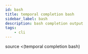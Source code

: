 ```yaml
---
id: bash
title: temporal completion bash
sidebar_label: bash
description: bash completion output
tags:
	- cli
---
```


source <(temporal completion bash)
